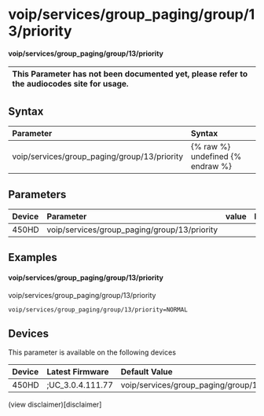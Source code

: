 ﻿---
description: voip/services/group_paging/group/13/priority
search:
    keywords: ['voip','services','group_paging','group','13','priority']
---

# voip/services/group_paging/group/13/priority

#### voip/services/group_paging/group/13/priority


| This Parameter has not been documented yet, please refer to the audiocodes site for usage.  |
| :--- |

## Syntax
| Parameter | Syntax |
| :--- | :--- |
|voip/services/group_paging/group/13/priority | {% raw %} undefined {% endraw %} |

## Parameters
|Device|Parameter|value|Description|
|:---|:---|:---|:---|
| 450HD | voip/services/group_paging/group/13/priority |  |  |

## Examples
#### voip/services/group_paging/group/13/priority

voip/services/group_paging/group/13/priority

```
voip/services/group_paging/group/13/priority=NORMAL
```

## Devices
This parameter is available on the following devices

| Device | Latest Firmware | Default Value |
|:---|:---|:---|
| 450HD | ;UC_3.0.4.111.77 | voip/services/group_paging/group/13/priority=NORMAL 

(view disclaimer)[disclaimer]
